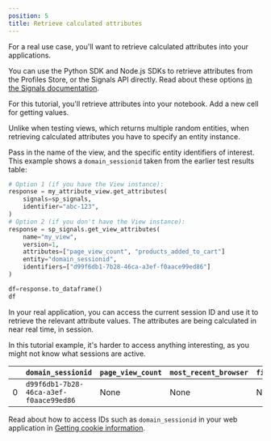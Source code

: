 ```yaml
---
position: 5
title: Retrieve calculated attributes
---
```


For a real use case, you'll want to retrieve calculated attributes into your applications.

You can use the Python SDK and Node.js SDKs to retrieve attributes from the Profiles Store, or the Signals API directly. Read about these options [in the Signals documentation](/docs/signals/retrieval/).

For this tutorial, you'll retrieve attributes into your notebook. Add a new cell for getting values.

Unlike when testing views, which returns multiple random entities, when retrieving calculated attributes you have to specify an entity instance.

Pass in the name of the view, and the specific entity identifiers of interest. This example shows a `domain_sessionid` taken from the earlier test results table:

```python
# Option 1 (if you have the View instance):
response = my_attribute_view.get_attributes(
    signals=sp_signals,
    identifier="abc-123",
)
# Option 2 (if you don't have the View instance):
response = sp_signals.get_view_attributes(
    name="my_view",
    version=1,
    attributes=["page_view_count", "products_added_to_cart"]
    entity="domain_sessionid",
    identifiers=["d99f6db1-7b28-46ca-a3ef-f0aace99ed86"]
)

df=response.to_dataframe()
df
```

In your real application, you can access the current session ID and use it to retrieve the relevant attribute values. The attributes are being calculated in near real time, in session.

In this tutorial example, it's harder to access anything interesting, as you might not know what sessions are active.

|     | `domain_sessionid`                     | `page_view_count` | `most_recent_browser` | `first_referrer_path` |
| --- | -------------------------------------- | ----------------- | --------------------- | --------------------- |
| 0   | `d99f6db1-7b28-46ca-a3ef-f0aace99ed86` | None              | None                  | None                  |

Read about how to access IDs such as `domain_sessionid` in your web application in [Getting cookie information](/docs/sources/trackers/web-trackers/cookies-and-local-storage/getting-cookie-values/#getdomainuserid).
